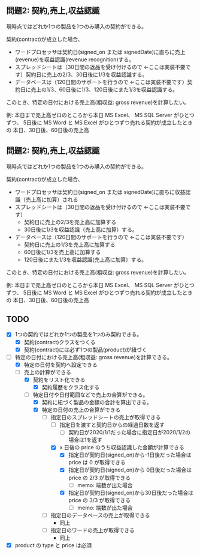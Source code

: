 ## 問題2: 契約,売上,収益認識

現時点ではどれか1つの製品を1つのみ購入の契約ができる。

契約(contract)が成立した場合、

- ワードプロセッサは契約日(signed_on または signedDate)に直ちに売上(revenue)を収益認識(revenue recognition)する。
- スプレッドシートは（30日間の返品を受け付けるので ←ここは実装不要です）契約日に売上の2/3、30日後に1/3を収益認識する。
- データベースは（120日間のサポートを行うので ←ここは実装不要です）契約日に売上の1/3、60日後に1/3、120日後にまた1/3を収益認識する。

このとき、特定の日付における売上高(粗収益: gross revenue)を計算したい。

例:
本日まで売上高ゼロのところから本日 MS Excel、 MS SQL Server がひとつずつ、 5日後に MS Word と MS Excel がひとつずつ売れる契約が成立したときの
本日、30日後、60日後の売上高

## 問題2: 契約,売上,収益認識

現時点ではどれか1つの製品を1つのみ購入の契約ができる。

契約(contract)が成立した場合、

- ワードプロセッサは契約日(signed_on または signedDate)に直ちに収益認識（売上高に加算）される
- スプレッドシートは（30日間の返品を受け付けるので ←ここは実装不要です）
  - 契約日に売上の2/3を売上高に加算する
  - 30日後に1/3を収益認識（売上高に加算）する。
- データベースは（120日間のサポートを行うので ←ここは実装不要です）
  - 契約日に売上の1/3を売上高に加算する
  - 60日後に1/3を売上高に加算する
  - 120日後にまた1/3を収益認識(売上高に加算）する。

このとき、特定の日付における売上高(粗収益: gross revenue)を計算したい。

例:
本日まで売上高ゼロのところから本日 MS Excel、 MS SQL Server がひとつずつ、 5日後に MS Word と MS Excel がひとつずつ売れる契約が成立したときの
本日、30日後、60日後の売上高

## TODO

- [x] 1つの契約ではどれか1つの製品を1つのみ契約できる。
  - [x] 契約(contract)クラスをつくる
  - [x] 契約(contract)には必ず1つの製品(product)が紐づく
- [ ] 特定の日付における売上高(粗収益: gross revenue)を計算できる。
  - [x] 特定の日付を契約へ設定できる
  - [ ] 売上の計算ができる
    - [x] 契約をリスト化できる
      - [x] 契約履歴をクラス化する
    - [ ] 特定日付や日付範囲などで売上の合算ができる。
      - [x] 契約に紐づく製品の金額の合計を算出できる。
      - [x] 特定の日付の売上の合算ができる
        - [ ] 指定日のスプレッドシートの売上が取得できる
          - [ ] 指定日を渡すと契約日からの経過日数を返す
            - [ ] 契約日が2020/1/1だった場合に指定日が2020/1/2の場合は1を返す
          - [x] x 日後の price のうち収益認識した金額が計算できる
            - [x] 指定日が契約日(signed_on)から-1日後だった場合は price は 0 が取得できる
            - [x] 指定日が契約日(signed_on)から 0日後だった場合は price の 2/3 が取得できる
              - [ ] memo: 端数が出た場合
            - [x] 指定日が契約日(signed_on)から30日後だった場合は price の 3/3 が取得できる
              - [ ] memo: 端数が出た場合
        - [ ] 指定日のデータベースの売上が取得できる
          - 同上
        - [ ] 指定日のワードの売上が取得できる
          - 同上
          

              
- [x] product の type と price は必須
